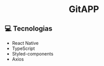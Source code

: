 <h1 align="center"> GitAPP </h1>


:computer: Tecnologias
------------

- React Native
- TypeScript
- Styled-components
- Axios
